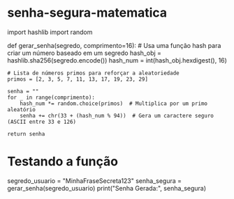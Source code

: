 # senha-segura-matematica
import hashlib
import random

def gerar_senha(segredo, comprimento=16):
    # Usa uma função hash para criar um número baseado em um segredo
    hash_obj = hashlib.sha256(segredo.encode())
    hash_num = int(hash_obj.hexdigest(), 16)

    # Lista de números primos para reforçar a aleatoriedade
    primos = [2, 3, 5, 7, 11, 13, 17, 19, 23, 29]

    senha = ""
    for _ in range(comprimento):
        hash_num *= random.choice(primos)  # Multiplica por um primo aleatório
        senha += chr(33 + (hash_num % 94))  # Gera um caractere seguro (ASCII entre 33 e 126)

    return senha

# Testando a função
segredo_usuario = "MinhaFraseSecreta123"
senha_segura = gerar_senha(segredo_usuario)
print("Senha Gerada:", senha_segura)
